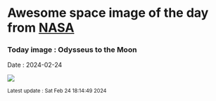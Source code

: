 
# Awesome space image of the day from [NASA](https://api.nasa.gov/)

### Today image : Odysseus to the Moon
Date : 2024-02-24

![](https://apod.nasa.gov/apod/image/2402/im-moon-imageFeb23_1024.jpg)

<small>Latest update : Sat Feb 24 18:14:49 2024</small>
        